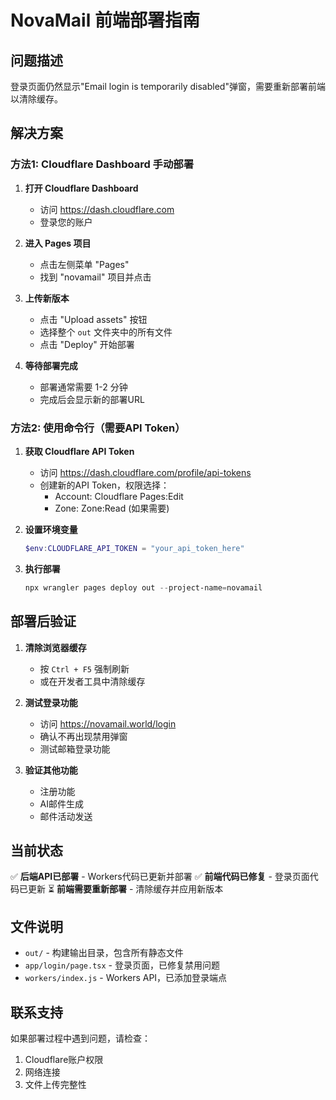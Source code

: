 # NovaMail 前端部署指南

## 问题描述
登录页面仍然显示"Email login is temporarily disabled"弹窗，需要重新部署前端以清除缓存。

## 解决方案

### 方法1: Cloudflare Dashboard 手动部署

1. **打开 Cloudflare Dashboard**
   - 访问 https://dash.cloudflare.com
   - 登录您的账户

2. **进入 Pages 项目**
   - 点击左侧菜单 "Pages"
   - 找到 "novamail" 项目并点击

3. **上传新版本**
   - 点击 "Upload assets" 按钮
   - 选择整个 `out` 文件夹中的所有文件
   - 点击 "Deploy" 开始部署

4. **等待部署完成**
   - 部署通常需要 1-2 分钟
   - 完成后会显示新的部署URL

### 方法2: 使用命令行（需要API Token）

1. **获取 Cloudflare API Token**
   - 访问 https://dash.cloudflare.com/profile/api-tokens
   - 创建新的API Token，权限选择：
     - Account: Cloudflare Pages:Edit
     - Zone: Zone:Read (如果需要)

2. **设置环境变量**
   ```powershell
   $env:CLOUDFLARE_API_TOKEN = "your_api_token_here"
   ```

3. **执行部署**
   ```powershell
   npx wrangler pages deploy out --project-name=novamail
   ```

## 部署后验证

1. **清除浏览器缓存**
   - 按 `Ctrl + F5` 强制刷新
   - 或在开发者工具中清除缓存

2. **测试登录功能**
   - 访问 https://novamail.world/login
   - 确认不再出现禁用弹窗
   - 测试邮箱登录功能

3. **验证其他功能**
   - 注册功能
   - AI邮件生成
   - 邮件活动发送

## 当前状态

✅ **后端API已部署** - Workers代码已更新并部署
✅ **前端代码已修复** - 登录页面代码已更新
⏳ **前端需要重新部署** - 清除缓存并应用新版本

## 文件说明

- `out/` - 构建输出目录，包含所有静态文件
- `app/login/page.tsx` - 登录页面，已修复禁用问题
- `workers/index.js` - Workers API，已添加登录端点

## 联系支持

如果部署过程中遇到问题，请检查：
1. Cloudflare账户权限
2. 网络连接
3. 文件上传完整性
